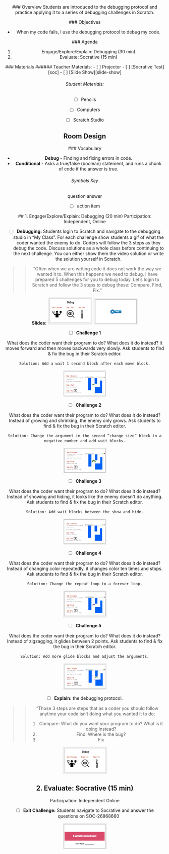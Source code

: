 <header class='header' title='Debugging Loops' subtitle='Lesson 13'/>

<notable>
<iconp src='/icons/activity.png'>### Overview</iconp>
Students are introduced to the debugging protocol and practice applying it to a series of debugging challenges in Scratch.

<iconp src='/icons/objectives.png'>### Objectives</iconp>
- When my code fails, I use the debugging protocol to debug my code.

<iconp src='/icons/agenda.png'>### Agenda</iconp>
1. Engage/Explore/Explain: Debugging (30 min)
1. Evaluate: Socrative (15 min)



<note>
<iconp src='/icons/materials.png'>### Materials</iconp>
###### Teacher Materials:
- [ ] Projector
- [ ] [Socrative Test][soc]
- [ ] [Slide Show][slide-show]

###### Student Materials:
- [ ] Pencils
- [ ] Computers
- [ ] [Scratch Studio][scratch]


</note>

## Room Design

<note>
<iconp src='/icons/vocab.png'>### Vocabulary</iconp>

- **Debug** - Finding and fixing errors in code.
- **Conditional** - Asks a true/false (boolean) statement, and runs a chunk of code if the answer is true.

###### Symbols Key

<iconp ml='1.65em' type='question'>question</iconp>
<iconp ml='1.65em' type='answer'>answer</iconp>
- [ ] action item
</note>

<pagebreak/>
## 1. Engage/Explore/Explain: Debugging (20 min)
Participation: Independent, Online

- [ ] **Debugging:** Students login to Scratch and navigate to the debugging studio in “My Class”. For each challenge show students a gif of what the coder wanted the enemy to do. Coders will follow the 3 steps as they debug the code. Discuss solutions as a whole class before continuing to the next challenge. You can either show them the video solution or write the solution yourself in Scratch.

> > “Often when we are writing code it does not work the way we wanted it to. When this happens we need to debug. I have prepared 5 challenges for you to debug today. Let’s login to Scratch and follow the 3 steps to debug these: Compare, Find, Fix.”

<note>**Slides:** ![slides-debug](./images/slides-debug.png)
![slides-CodeAlong](./images/slides-CodeAlong.png)</note>

- [ ] **Challenge 1**

<iconp type="question"> What does the coder want their program to do? What does it do instead?</iconp>
<iconp type="answer"> It moves forward and then moves backwards very slowly.</iconp>
<iconp type="question"> Ask students to find & fix the bug in their Scratch editor. </iconp>

	Solution: Add a wait 1 second block after each move block.

<note>![Challenge1](./images/slides-d1.png)</note>
<br/>

- [ ] **Challenge 2**

<iconp type="question"> What does the coder want their program to do? What does it do instead?</iconp>
<iconp type="answer"> Instead of growing and shrinking, the enemy only grows.</iconp>
<iconp type="question"> Ask students to find & fix the bug in their Scratch editor. </iconp>

	Solution: Change the argument in the second “change size” block to a negative number and add wait blocks.

<note>![Challenge2](./images/slides-d2.png)</note>
<br/>

- [ ] **Challenge 3**

<iconp type="question"> What does the coder want their program to do? What does it do instead?</iconp>
<iconp type="answer"> Instead of showing and hiding, it looks like the enemy doesn't do anything.</iconp>
<iconp type="question"> Ask students to find & fix the bug in their Scratch editor. </iconp>

	Solution: Add wait blocks between the show and hide.

<note>![Challenge3](./images/slides-d3.png)</note>
<br/>

- [ ] **Challenge 4**

<iconp type="question"> What does the coder want their program to do? What does it do instead?</iconp>
<iconp type="answer"> Instead of changing color repeatedly, it changes color ten times and stops.</iconp>
<iconp type="question"> Ask students to find & fix the bug in their Scratch editor. </iconp>

	Solution: Change the repeat loop to a forever loop.

<note>![Challenge4](./images/slides-d4.png)</note>
<br/>

- [ ] **Challenge 5**

<iconp type="question"> What does the coder want their program to do? What does it do instead?</iconp>
<iconp type="answer"> Instead of zigzagging, it glides between 2 points.</iconp>
<iconp type="question"> Ask students to find & fix the bug in their Scratch editor. </iconp>

	Solution: Add more glide blocks and adjust the arguments.

<note>![Challenge5](./images/slides-d5.png)</note>

- [ ] **Explain:** the debugging protocol.

> > “Those 3 steps are steps that as a coder you should follow anytime your code isn’t doing what you wanted it to do:
> > 1. Compare: What do you want your program to do? What is it doing instead?
> > 2. Find: Where is the bug?
> > 3. Fix

<note>![slides-debug](./images/slides-debug.png)</note>

## 2. Evaluate: Socrative (15 min)
Participation: Independent Online

- [ ] **Exit Challenge:** Students navigate to Socrative and answer the questions on SOC-26868660

<note>![Socrative](./images/slides-soc.png) </note>

</notable>

[slide-show]: https://docs.google.com/presentation/d/1Eec7LHx-FHCNuWsjHybv7zEyPI2Zl4VURQbbhiTS3SU/edit?usp=sharing
[soc]: https://b.socrative.com/teacher/#import-quiz/26868660
[scratch]: https://scratch.mit.edu/studios/3755751/